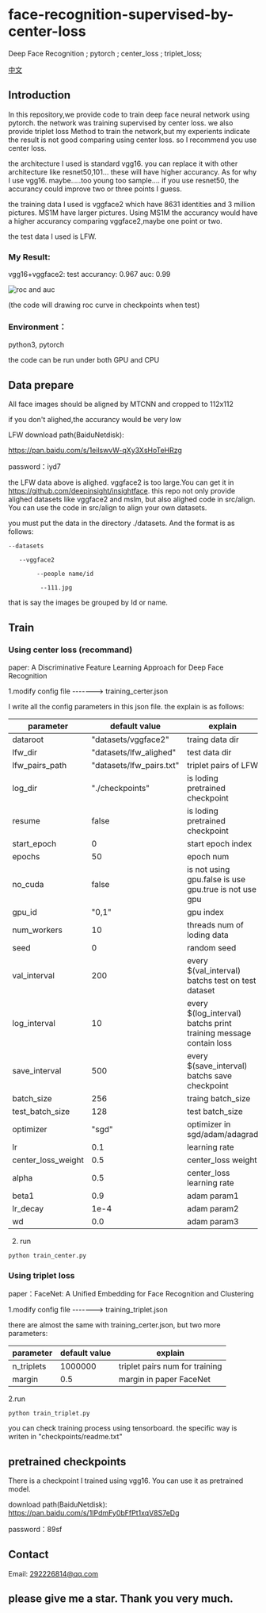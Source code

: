 # face-recognition-supervised-by-center-loss
Deep Face Recognition ; pytorch ;  center_loss ; triplet_loss;

[中文](https://blog.csdn.net/weixin_40087578/article/details/88560676)
## Introduction
In this repository,we provide code to train deep face neural network using pytorch. the network was training supervised by center loss. we also provide
triplet loss Method to train the network,but my experients indicate the result is not good comparing  using center loss. so I
recommend you use center loss.

the architecture I used is standard vgg16. you can replace it with other architecture like resnet50,101...  these will have higher accurancy. As for why I use vgg16. maybe.....too young too sample....  if you use resnet50, the accurancy could improve two or three points I guess.

the training data I used is vggface2 which have 8631 identities and 3 million pictures. MS1M have larger pictures. Using MS1M the accurancy would have a higher accurancy comparing vggface2,maybe one point or two.

the test data I used is LFW. 

### My Result:   
vgg16+vggface2:   test accurancy:  0.967     auc:  0.99

![roc and auc](https://github.com/llllllllllllllily/face-recognition-supervised-by-center-loss/blob/master/resource/test_roc.png)

(the code will drawing roc curve in checkpoints when test)

### Environment：
python3, pytorch  

the code can be run under both GPU and CPU

## Data prepare
All face images should be aligned by MTCNN and cropped to 112x112

if you don't alighed,the accurancy would be very low

LFW download path(BaiduNetdisk):

https://pan.baidu.com/s/1eilswvW-qXy3XsHoTeHRzg 

password：iyd7

the LFW data above is  alighed. vggface2 is too large.You can get it in  https://github.com/deepinsight/insightface. this repo not only provide alighed datasets like vggface2 and mslm, but also alighed code in src/align. You can use the code in src/align to align your own datasets.

you must put the data in the directory ./datasets. And the format is as follows:
```
--datasets
   
   --vggface2
   
        --people name/id
        
         --111.jpg
```        
that is say the images be grouped by Id or name.

## Train
### Using center loss (recommand)
paper: A Discriminative Feature Learning Approach for Deep Face Recognition

1.modify config file -------> training_certer.json

I write all the config parameters in this json file. the explain is as follows:

| parameter  | default value | explain |
| -----------| --------------| --------|
|  dataroot  | "datasets/vggface2"| traing data dir|  
|  lfw_dir  | "datasets/lfw_alighed"| test data dir|
|  lfw_pairs_path  | "datasets/lfw_pairs.txt"| triplet pairs of LFW|
|  log_dir  | "./checkpoints" | is loding pretrained checkpoint|
|  resume  | false | is loding pretrained checkpoint|
|  start_epoch  | 0 | start epoch index|
|  epochs  | 50 | epoch num|
|  no_cuda  | false| is not using gpu.false is use gpu.true is not use gpu |
|  gpu_id  | "0,1"| gpu index|
|  num_workers  | 10| threads num of loding data|
|  seed  | 0| random seed|
|  val_interval  | 200| every $(val_interval) batchs test on test dataset|
|  log_interval  | 10| every $(log_interval) batchs print training message contain loss |
|  save_interval  | 500| every $(save_interval) batchs save checkpoint|
|  batch_size  | 256| traing batch_size|
|  test_batch_size  |128| test batch_size|
|  optimizer  | "sgd"| optimizer in sgd/adam/adagrad|
|  lr  |0.1| learning rate|
|  center_loss_weight  | 0.5| center_loss weight|
|  alpha  |0.5| center_loss learning rate|
|  beta1  | 0.9| adam param1|
|  lr_decay  |1e-4|  adam param2|
|  wd  |0.0|  adam param3|

2. run

```python train_center.py```

### Using triplet loss
paper：FaceNet: A Unified Embedding for Face Recognition and Clustering

1.modify config file -------> training_triplet.json

there are almost the same with training_certer.json, but two more parameters:

| parameter  | default value | explain |
| -----------| --------------| --------|
|  n_triplets  |1000000|  triplet pairs num for training |
|  margin  |0.5|margin in paper FaceNet| 

2.run

```python train_triplet.py```

you can check training process using tensorboard. the specific way is writen in "checkpoints/readme.txt"

## pretrained checkpoints
There is a checkpoint I trained using vgg16. You can use it as pretrained model.

download path(BaiduNetdisk): https://pan.baidu.com/s/1IPdmFy0bFfPt1xqV8S7eDg 

password：89sf 

## Contact
Email:  292226814@qq.com

## please give me a star. Thank you very much.


